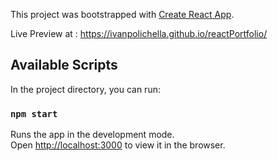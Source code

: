 This project was bootstrapped with [Create React App](https://github.com/facebook/create-react-app).

Live Preview at : https://ivanpolichella.github.io/reactPortfolio/


## Available Scripts

In the project directory, you can run:

### `npm start`

Runs the app in the development mode.<br />
Open [http://localhost:3000](http://localhost:3000) to view it in the browser.
